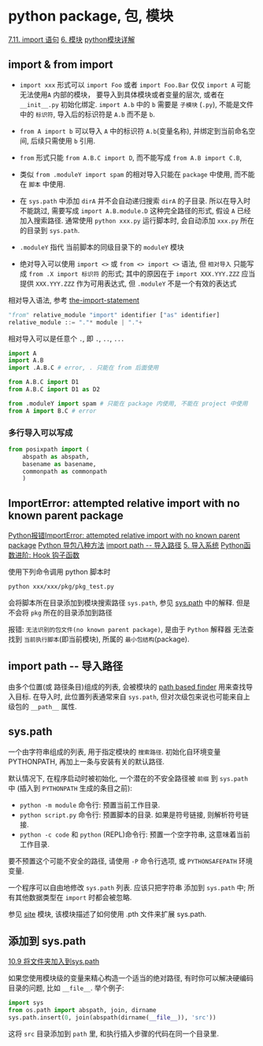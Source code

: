 # python package, 包, 模块

[7.11. import 语句](https://docs.python.org/zh-cn/3/reference/simple_stmts.html#import)
[6. 模块](https://docs.python.org/zh-cn/3/tutorial/modules.html#modules)
[python模块详解](https://zhuanlan.zhihu.com/p/33913131)

## import & from import

+ `import xxx` 形式可以 `import Foo` 或者 `import Foo.Bar`
仅仅 `import A` 可能无法使用`A` 内部的模块，
要导入到具体模块或者变量的层次, 或者在 `__init__.py` 初始化绑定.
`import A.b` 中的 `b` 需要是 `子模块` (`.py`),
不能是文件中的 `标识符`, 导入后的标识符是 `A.b` 而不是 `b`.

+ `from A import b` 可以导入 `A` 中的标识符 `A.b`(变量名称),
并绑定到当前命名空间, 后续只需使用 `b` 引用.
+ `from` 形式只能 `from A.B.C import D`, 而不能写成 `from A.B import C.B`,
+ 类似 `from .moduleY import spam` 的相对导入只能在 `package` 中使用,
而不能在 `脚本` 中使用.

+ 在 `sys.path` 中添加 `dirA` 并不会自动递归搜索 `dirA` 的子目录.
所以在导入时不能跳过, 需要写成 `import A.B.module.D` 这种完全路径的形式,
假设 `A` 已经加入搜索路径.
通常使用 `python xxx.py` 运行脚本时, 会自动添加 `xxx.py` 所在的目录到 `sys.path`.

+ `.moduleY` 指代 当前脚本的同级目录下的 `moduleY` 模块

+ 绝对导入可以使用 `import <>` 或 `from <> import <>` 语法,
但 `相对导入` 只能写成 `from .X import 标识符` 的形式; 其中的原因在于 `import XXX.YYY.ZZZ`
应当提供 `XXX.YYY.ZZZ` 作为可用表达式, 但 `.moduleY` 不是一个有效的表达式

相对导入语法, 参考 [the-import-statement][def]

```python
"from" relative_module "import" identifier ["as" identifier]
relative_module ::= "."* module | "."+
```

相对导入可以是任意个 `.`, 即 `.`, `..`, `...`

```python
import A
import A.B
import .A.B.C # error, . 只能在 from 后面使用

from A.B.C import D1
from A.B.C import D1 as D2

from .moduleY import spam # 只能在 package 内使用, 不能在 project 中使用
from A import B.C # error


```

### 多行导入可以写成

```python
from posixpath import (
    abspath as abspath,
    basename as basename,
    commonpath as commonpath
    )
```

## ImportError: attempted relative import with no known parent package

[Python报错ImportError: attempted relative import with no known parent package](https://blog.csdn.net/weixin_43958105/article/details/114012590)
[Python 导包八种方法](https://blog.csdn.net/sinat_38682860/article/details/111404997)
[import path -- 导入路径](https://docs.python.org/zh-cn/3/glossary.html#term-import-path)
[5. 导入系统](https://docs.python.org/zh-cn/3/reference/import.html#)
[Python函数进阶:  Hook 钩子函数](https://zhuanlan.zhihu.com/p/339718510)

使用下列命令调用 python 脚本时

```bash
python xxx/xxx/pkg/pkg_test.py
```

会将脚本所在目录添加到模块搜索路径 `sys.path`, 参见 [sys.path][] 中的解释.
但是不会将 `pkg` 所在的目录添加到路径

报错: `无法识别的包文件(no known parent package)`, 是由于
`Python` 解释器 无法查找到 `当前执行脚本`(即当前模块), 所属的 `最小包结构`(package).

[sys.path]: https://docs.python.org/zh-cn/3/library/sys.html#sys.path

## import path -- 导入路径

由多个位置(或 路径条目)组成的列表, 会被模块的 [path based finder][] 用来查找导入目标.
在导入时, 此位置列表通常来自 `sys.path`, 但对次级包来说也可能来自上级包的 `__path__` 属性.

[path based finder]: https://docs.python.org/zh-cn/3/glossary.html#term-path-based-finder

## sys.path

一个由字符串组成的列表, 用于指定模块的 `搜索路径`.
初始化自环境变量 PYTHONPATH, 再加上一条与安装有关的默认路径.

默认情况下, 在程序启动时被初始化, 一个潜在的不安全路径被 `前缀` 到 `sys.path` 中
(插入到 `PYTHONPATH` 生成的条目之前):

+ `python -m module` 命令行: 预置当前工作目录.
+ `python script.py` 命令行: 预置脚本的目录. 如果是符号链接, 则解析符号链接.
+ `python -c code` 和 `python` (REPL)命令行: 预置一个空字符串, 这意味着当前工作目录.

要不预置这个可能不安全的路径, 请使用 `-P` 命令行选项, 或 `PYTHONSAFEPATH` 环境变量.

一个程序可以自由地修改 `sys.path` 列表.
应该只把字符串 添加到 `sys.path` 中;
所有其他数据类型在 `import` 时都会被忽略.

参见 [site][] 模块, 该模块描述了如何使用 .pth 文件来扩展 sys.path.

[site]: https://docs.python.org/zh-cn/3/library/site.html#module-site

## 添加到 sys.path

[10.9 将文件夹加入到sys.path](https://python3-cookbook.readthedocs.io/zh_CN/latest/c10/p09_add_directories_to_sys_path.html)

如果您使用模块级的变量来精心构造一个适当的绝对路径,
有时你可以解决硬编码目录的问题, 比如 `__file__`.
举个例子:

```python
import sys
from os.path import abspath, join, dirname
sys.path.insert(0, join(abspath(dirname(__file__)), 'src'))
```

这将 `src` 目录添加到 `path` 里, 和执行插入步骤的代码在同一个目录里.


[def]: https://docs.python.org/zh-cn/3/reference/simple_stmts.html#the-import-statement
